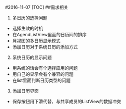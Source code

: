 #2016-11-07
[TOC]
##需求相关
1. 多日历的选择问题
 * 选择生效的时机
 * 在AgendListView里面的日历间的排序
 * 月视图的多日历显示模式
 * 添加日历对于系统日历的添加方式
2. 系统日历的显示问题
 * 用系统的话会有个选择应用的问题
 * 用自己的显示会有个兼容的问题
 * 在list里面判断日历类型的问题
3. 添加日历界面
 * 保存按钮用下滑代替，与共享成员的ListView的数据冲突